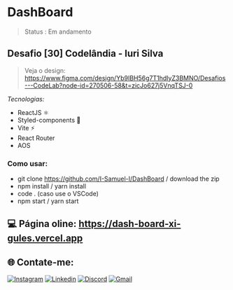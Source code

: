 # DashBoard

> Status : Em andamento 

## Desafio [30] Codelândia - Iuri Silva
>Veja o design: https://www.figma.com/design/Yb9IBH56g7T1hdIyZ3BMNO/Desafios---CodeLab?node-id=270506-58&t=zicJo627j5VnqTSJ-0

_Tecnologias:_

- ReactJS ⚛️
- Styled-components 💅
- Vite ⚡
- React Router
- AOS

### Como usar:

- git clone https://github.com/I-Samuel-I/DashBoard / download the zip
- npm install / yarn install
- code . (caso use o VSCode)
- npm start / yarn start

## 💻 Página oline: https://dash-board-xi-gules.vercel.app

## 🌐 Contate-me:

[![Instagram](https://img.shields.io/badge/Instagram-E4405F?style=for-the-badge&logo=instagram&logoColor=white)](https://www.instagram.com/sam.pongp/)
[![Linkedin](https://img.shields.io/badge/LinkedIn-0077B5?style=for-the-badge&logo=linkedin&logoColor=white)](https://www.linkedin.com/in/samuel-gomes-481062316/)
[![Discord](https://img.shields.io/badge/Discord-7289DA?style=for-the-badge&logo=discord&logoColor=white)](https://discordapp.com/users/353247502385938432)
[![Gmail](https://img.shields.io/badge/Gmail-D14836?style=for-the-badge&logo=gmail&logoColor=white)](mailto:samgomes.dev@gmail.com)
